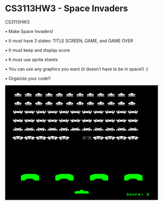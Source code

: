 ﻿CS3113HW3 - Space Invaders
=========

CS3113HW3

• Make Space Invaders!

• It must have 3 states: TITLE SCREEN, GAME, and GAME OVER

• It must keep and display score

• It must use sprite sheets

• You can use any graphics you want (it doesn't have to be in space!) :)

• Organize your code!!


![Alt text](https://github.com/wheressswaldo/CS3113/blob/master/Space%20Invaders/game.png?raw=true "Optional Title")
